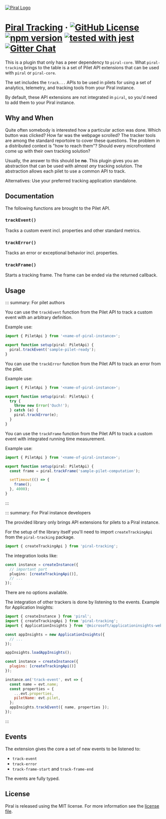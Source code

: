 [![Piral Logo](https://github.com/smapiot/piral/raw/main/docs/assets/logo.png)](https://piral.io)

# [Piral Tracking](https://piral.io) &middot; [![GitHub License](https://img.shields.io/badge/license-MIT-blue.svg)](https://github.com/smapiot/piral/blob/main/LICENSE) [![npm version](https://img.shields.io/npm/v/piral-tracking.svg?style=flat)](https://www.npmjs.com/package/piral-tracking) [![tested with jest](https://img.shields.io/badge/tested_with-jest-99424f.svg)](https://jestjs.io) [![Gitter Chat](https://badges.gitter.im/gitterHQ/gitter.png)](https://gitter.im/piral-io/community)

This is a plugin that only has a peer dependency to `piral-core`. What `piral-tracking` brings to the table is a set of Pilet API extensions that can be used with `piral` or `piral-core`.

The set includes the `track...` APIs to be used in pilets for using a set of analytics, telemetry, and tracking tools from your Piral instance.

By default, these API extensions are not integrated in `piral`, so you'd need to add them to your Piral instance.

## Why and When

Quite often somebody is interested how a particular action was done. Which button was clicked? How far was the webpage scrolled? The tracker tools are among the standard reportoire to cover these questions. The problem in a distributed context is "how to reach them"? Should every microfrontend come up with their own tracking solution?

Usually, the answer to this should be **no**. This plugin gives you an abstraction that can be used with almost *any* tracking solution. The abstraction allows each pilet to use a common API to track.

Alternatives: Use your preferred tracking application standalone.

## Documentation

The following functions are brought to the Pilet API.

### `trackEvent()`

Tracks a custom event incl. properties and other standard metrics.

### `trackError()`

Tracks an error or exceptional behavior incl. properties.

### `trackFrame()`

Starts a tracking frame. The frame can be ended via the returned callback.

## Usage

::: summary: For pilet authors

You can use the `trackEvent` function from the Pilet API to track a custom event with an arbitrary definition.

Example use:

```ts
import { PiletApi } from '<name-of-piral-instance>';

export function setup(piral: PiletApi) {
  piral.trackEvent('sample-pilet-ready');
}
```

You can use the `trackError` function from the Pilet API to track an error from the pilet.

Example use:

```ts
import { PiletApi } from '<name-of-piral-instance>';

export function setup(piral: PiletApi) {
  try {
    throw new Error('Ouch!');
  } catch (e) {
    piral.trackError(e);
  }
}
```

You can use the `trackFrame` function from the Pilet API to track a custom event with integrated running time measurement.

Example use:

```ts
import { PiletApi } from '<name-of-piral-instance>';

export function setup(piral: PiletApi) {
  const frame = piral.trackFrame('sample-pilet-computation');

  setTimeout(() => {
    frame();
  }, 4000);
}
```

:::

::: summary: For Piral instance developers

The provided library only brings API extensions for pilets to a Piral instance.

For the setup of the library itself you'll need to import `createTrackingApi` from the `piral-tracking` package.

```ts
import { createTrackingApi } from 'piral-tracking';
```

The integration looks like:

```ts
const instance = createInstance({
  // important part
  plugins: [createTrackingApi()],
  // ...
});
```

There are no options available.

The integration of other trackers is done by listening to the events. Example for Application Insights:

```js
import { createInstance } from 'piral';
import { createTrackingApi } from 'piral-tracking';
import { ApplicationInsights } from '@microsoft/applicationinsights-web';

const appInsights = new ApplicationInsights({
  // ...
});

appInsights.loadAppInsights();

const instance = createInstance({
  plugins: [createTrackingApi()]
});

instance.on('track-event', evt => {
  const name = evt.name;
  const properties = {
    ...evt.properties,
    piletName: evt.pilet,
  };
  appInsights.trackEvent({ name, properties });
});
```

:::

## Events

The extension gives the core a set of new events to be listened to:

- `track-event`
- `track-error`
- `track-frame-start` and `track-frame-end`

The events are fully typed.

## License

Piral is released using the MIT license. For more information see the [license file](./LICENSE).
